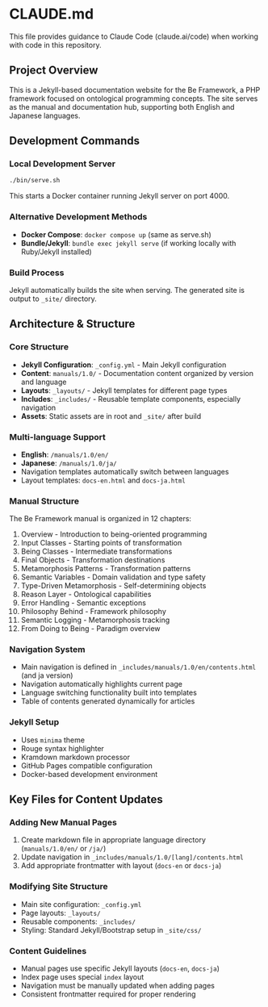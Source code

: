# CLAUDE.md

This file provides guidance to Claude Code (claude.ai/code) when working with code in this repository.

## Project Overview

This is a Jekyll-based documentation website for the Be Framework, a PHP framework focused on ontological programming concepts. The site serves as the manual and documentation hub, supporting both English and Japanese languages.

## Development Commands

### Local Development Server
```bash
./bin/serve.sh
```
This starts a Docker container running Jekyll server on port 4000.

### Alternative Development Methods
- **Docker Compose**: `docker compose up` (same as serve.sh)
- **Bundle/Jekyll**: `bundle exec jekyll serve` (if working locally with Ruby/Jekyll installed)

### Build Process
Jekyll automatically builds the site when serving. The generated site is output to `_site/` directory.

## Architecture & Structure

### Core Structure
- **Jekyll Configuration**: `_config.yml` - Main Jekyll configuration
- **Content**: `manuals/1.0/` - Documentation content organized by version and language
- **Layouts**: `_layouts/` - Jekyll templates for different page types
- **Includes**: `_includes/` - Reusable template components, especially navigation
- **Assets**: Static assets are in root and `_site/` after build

### Multi-language Support
- **English**: `/manuals/1.0/en/`
- **Japanese**: `/manuals/1.0/ja/`
- Navigation templates automatically switch between languages
- Layout templates: `docs-en.html` and `docs-ja.html`

### Manual Structure
The Be Framework manual is organized in 12 chapters:
1. Overview - Introduction to being-oriented programming
2. Input Classes - Starting points of transformation
3. Being Classes - Intermediate transformations
4. Final Objects - Transformation destinations
5. Metamorphosis Patterns - Transformation patterns
6. Semantic Variables - Domain validation and type safety
7. Type-Driven Metamorphosis - Self-determining objects
8. Reason Layer - Ontological capabilities
9. Error Handling - Semantic exceptions
10. Philosophy Behind - Framework philosophy
11. Semantic Logging - Metamorphosis tracking
12. From Doing to Being - Paradigm overview

### Navigation System
- Main navigation is defined in `_includes/manuals/1.0/en/contents.html` (and ja version)
- Navigation automatically highlights current page
- Language switching functionality built into templates
- Table of contents generated dynamically for articles

### Jekyll Setup
- Uses `minima` theme
- Rouge syntax highlighter
- Kramdown markdown processor
- GitHub Pages compatible configuration
- Docker-based development environment

## Key Files for Content Updates

### Adding New Manual Pages
1. Create markdown file in appropriate language directory (`manuals/1.0/en/` or `/ja/`)
2. Update navigation in `_includes/manuals/1.0/[lang]/contents.html`
3. Add appropriate frontmatter with layout (`docs-en` or `docs-ja`)

### Modifying Site Structure
- Main site configuration: `_config.yml`
- Page layouts: `_layouts/`
- Reusable components: `_includes/`
- Styling: Standard Jekyll/Bootstrap setup in `_site/css/`

### Content Guidelines
- Manual pages use specific Jekyll layouts (`docs-en`, `docs-ja`)
- Index page uses special `index` layout
- Navigation must be manually updated when adding pages
- Consistent frontmatter required for proper rendering